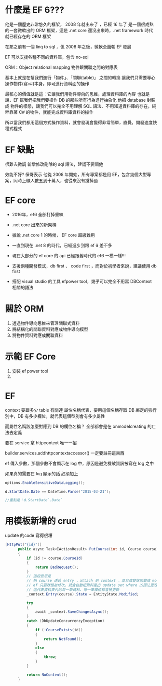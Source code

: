 # 什麼是 EF 6???

他是一個歷史非常悠久的框架， 2008 年就出來了 ，已經 16 年了
是一個很成熟的一套微軟出的 ORM 框架，這是 .net core 還沒出來時，.net framework 時代就已經存在的 ORM 框架

在那之前有一個  linq to sql ，但 2008 年之後，微軟全面朝 EF 發展

EF  可以支援各種不同的資料庫，包含 no-sql

ORM：Object relational mapping 物件跟關聯之間的對應表

基本上就是在幫我們進行「物件」、「關聯(table)」 之間的轉換
讓我們只需要專心操作物件(寫c#)本身，即可進行資料面的操作

最核心的價值就是這：它讓我們用物件導向的思維，處理資料庫的內容
也就是說，EF 幫我們把我們要操作 DB 的那些所有行為進行抽象化
他把 database 封裝成 物件的樣態，讓我們可以完全不用理解 SQL 語法、不用知道資料庫的存在，純粹靠著 C# 的物件，就能完成資料庫資料的操作

所以當我們都用這個方式操作資料，就會發現會變得非常簡單，直覺，開發速度快 程式程式


# EF 缺點

很難去微調  新增修改刪除的 sql 語法，建議不要調他

效能不好?
保哥表示
他從 2008 年開始，所有專案都是用 EF，包含幾個大型專案，同時上線人數五到十萬人，也從來沒有掛掉過


# EF core

- 2016年，ef6 全部打掉重練
- .net core 出來的新架構
- 據說 .net core 1 的時候， EF core 超級難用
- 一直到現在 .net 8 的時代，已經進步到跟 ef 6 差不多 
- 現在大部分的 ef core 的 api 已經跟舊時代的 ef6 一模一樣!!!
- 支援兩種開發模式，db first 、 code first ，而對於初學者來說，建議使用 db first 

- 搭配 visual studio 的工具  efpower tool，幾乎可以完全不用寫 DBContext 相關的語法 


# 關於 ORM
1. 透過物件導向思維來管理關聯式資料
2. 將結構化的關聯資料對應成物件導向模型
3. 將物件資料對應成關聯資料


# 示範 EF Core
1. 安裝 ef power tool
2. 

# EF

context 要跟多少 table 有關連
屬性名稱代表，要用這個名稱存取 DB
綁定的強行別中，DB 有多少欄位，就代表這個型別會有多少屬性

而屬性名稱該怎麼對應到 DB 的欄位名稱？
全部都會是在 onmodelcreating 的ㄈ法去定義



要在 service 拿 httpcontext 唯一一招

builder.services.addhttpcontextaccessor()
一定要註冊這東西



ef 傳入參數，那個參數不會顯示在 log 中，原因是避免機敏資訊被寫在 log 之中

如果真的需要在 log 顯示的話
必須加上
```c#
options.EnableSensitiveDataLogging();
```


```csharp
d.StartDate.Date == DateTime.Parse("2015-03-21");

//重點是：d.StartDate`.Date`

```

# 用模板新增的 crud

update 的code 寫得很糟

```csharp
[HttpPut("{id}")]
      public async Task<IActionResult> PutCourse(int id, Course course)
      {
          if (id != course.CourseId)
          {
              return BadRequest();
          }
          // 這段意思是
          // 把 course 透過 entry ，attach 到 context ，並且改變狀態變成 modified
          // ef 只要狀態被修改，就會自動把資料產出 update set where 的語法更改狀態
          // 這代表資料表內的每一筆資料、每一筆欄位都會被更新
          _context.Entry(course).State = EntityState.Modified;

          try
          {
              await _context.SaveChangesAsync();
          }
          catch (DbUpdateConcurrencyException)
          {
              if (!CourseExists(id))
              {
                  return NotFound();
              }
              else
              {
                  throw;
              }
          }

          return NoContent();
      }
```